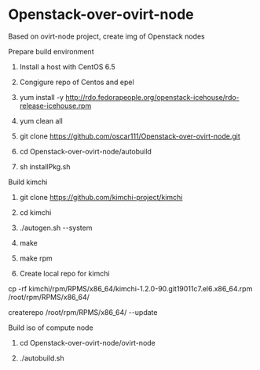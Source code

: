 Openstack-over-ovirt-node
=========================

Based on ovirt-node project, create img of Openstack nodes


Prepare build environment

1. Install a host with CentOS 6.5

2. Congigure repo of Centos and epel

3. yum install -y http://rdo.fedorapeople.org/openstack-icehouse/rdo-release-icehouse.rpm

4. yum clean all 

5. git clone https://github.com/oscar111/Openstack-over-ovirt-node.git 

6. cd Openstack-over-ovirt-node/autobuild

7. sh installPkg.sh


Build kimchi

1. git clone https://github.com/kimchi-project/kimchi 

2. cd kimchi

3. ./autogen.sh --system

4. make

5. make rpm

6. Create local repo for kimchi

cp -rf kimchi/rpm/RPMS/x86_64/kimchi-1.2.0-90.git19011c7.el6.x86_64.rpm /root/rpm/RPMS/x86_64/

createrepo /root/rpm/RPMS/x86_64/ --update


Build iso of compute node
1. cd Openstack-over-ovirt-node/ovirt-node

2. ./autobuild.sh



